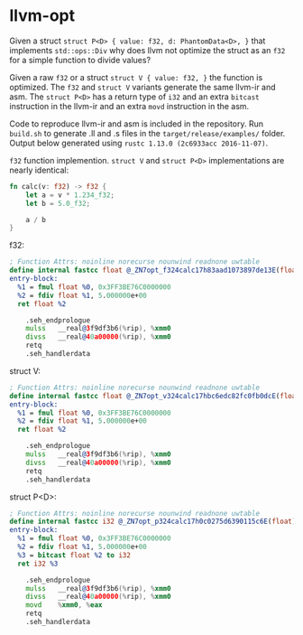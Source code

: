 # llvm-opt
Given a struct `struct P<D> { value: f32, d: PhantomData<D>, }` that implements `std::ops::Div` why does llvm not optimize the struct as an `f32` for a simple function to divide values?

Given a raw `f32` or a struct `struct V { value: f32, }` the function is optimized. The `f32` and `struct V` variants generate the same llvm-ir and asm. The `struct P<D>` has a return type of `i32` and an extra `bitcast` instruction in the llvm-ir and an extra `movd` instruction in the asm.

Code to reproduce llvm-ir and asm is included in the repository. Run `build.sh` to generate .ll and .s files in the `target/release/examples/` folder. Output below generated using `rustc 1.13.0 (2c6933acc 2016-11-07)`.

`f32` function implemention. `struct V` and `struct P<D>` implementations are nearly identical:
```rust
fn calc(v: f32) -> f32 {
    let a = v * 1.234_f32;
    let b = 5.0_f32;

    a / b
}
```


f32:
```llvm
; Function Attrs: noinline norecurse nounwind readnone uwtable
define internal fastcc float @_ZN7opt_f324calc17h83aad1073897de13E(float) unnamed_addr #2 {
entry-block:
  %1 = fmul float %0, 0x3FF3BE76C0000000
  %2 = fdiv float %1, 5.000000e+00
  ret float %2
```
```asm
	.seh_endprologue
	mulss	__real@3f9df3b6(%rip), %xmm0
	divss	__real@40a00000(%rip), %xmm0
	retq
	.seh_handlerdata
```


struct V:
```llvm
; Function Attrs: noinline norecurse nounwind readnone uwtable
define internal fastcc float @_ZN7opt_v324calc17hbc6edc82fc0fb0dcE(float) unnamed_addr #2 {
entry-block:
  %1 = fmul float %0, 0x3FF3BE76C0000000
  %2 = fdiv float %1, 5.000000e+00
  ret float %2
```
```asm
	.seh_endprologue
	mulss	__real@3f9df3b6(%rip), %xmm0
	divss	__real@40a00000(%rip), %xmm0
	retq
	.seh_handlerdata
```

  
struct P\<D\>:
```llvm
; Function Attrs: noinline norecurse nounwind readnone uwtable
define internal fastcc i32 @_ZN7opt_p324calc17h0c0275d6390115c6E(float) unnamed_addr #2 {
entry-block:
  %1 = fmul float %0, 0x3FF3BE76C0000000
  %2 = fdiv float %1, 5.000000e+00
  %3 = bitcast float %2 to i32
  ret i32 %3
````
```asm
	.seh_endprologue
	mulss	__real@3f9df3b6(%rip), %xmm0
	divss	__real@40a00000(%rip), %xmm0
	movd	%xmm0, %eax
	retq
	.seh_handlerdata
```
  
